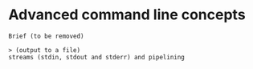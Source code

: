 # Advanced command line concepts

```
Brief (to be removed)

> (output to a file)
streams (stdin, stdout and stderr) and pipelining
```
